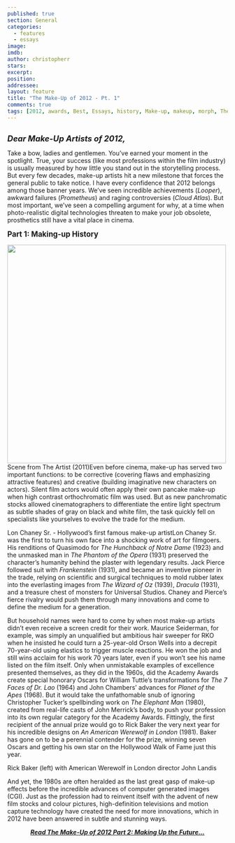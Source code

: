 ```yaml
---
published: true
section: General
categories:
  - features
  - essays
image: 
imdb: 
author: christopherr
stars: 
excerpt: 
position: 
addressee: 
layout: feature
title: "The Make-Up of 2012 - Pt. 1"
comments: true
tags: [2012, awards, Best, Essays, history, Make-up, makeup, morph, The Make-Up of 2012, worst]
---
```

<div><p><span class="full-image-block ssNonEditable"><a href="/letters/2012/12/12/the-make-up-of-2012-pt-1.html"><img src="http://static.squarespace.com/static/5005f6bcc4aa41161b33e89e/5329cf1fe4b07c068ebf74de/5329cf1fe4b07c068ebf775c/1355347765723/MakeUo%20of%202012.jpg" alt="" /></a></span></p>
<p><em><strong style="font-size:130%;">Dear Make-Up Artists of 2012,</strong></em></p>
<p>Take a bow, ladies and gentlemen. You&rsquo;ve earned your moment in the spotlight. True, your success (like most professions within the film industry) is usually measured by how little you stand out in the storytelling process. But every few decades, make-up artists hit a new milestone that forces the general public to take notice. I have every confidence that 2012 belongs among those banner years. We&rsquo;ve seen incredible achievements (<em>Looper</em>), awkward failures (<em>Prometheus</em>) and raging controversies (<em>Cloud Atlas</em>). But most important, we&rsquo;ve seen a compelling argument for why, at a time when photo-realistic digital technologies threaten to make your job obsolete, prosthetics still have a vital place in cinema.</p>
<p><strong style="font-size:120%;">Part 1: Making-up History</strong></p>
<p><span class="full-image-inline ssNonEditable"><img style="width:500px;" src="http://static.squarespace.com/static/5005f6bcc4aa41161b33e89e/5329cf1fe4b07c068ebf74de/5329cf20e4b07c068ebf7c56/1355496887092/The%20Artist%202011B.jpg" alt="" /><span class="thumbnail-caption" style="width:500px;">Scene from The Artist (2011)</span></span>Even before cinema, make-up has served two important functions: to be corrective (covering flaws and emphasizing attractive features) and creative (building imaginative new characters on actors). Silent film actors would often apply their own pancake make-up when high contrast orthochromatic film was used. But as new panchromatic stocks allowed cinematographers to differentiate the entire light spectrum as subtle shades of gray on black and white film, the task quickly fell on specialists like yourselves to evolve the trade for the medium.&nbsp;</p>
<p><span class="full-image-float-right ssNonEditable"><img src="http://static.squarespace.com/static/5005f6bcc4aa41161b33e89e/5329cf1fe4b07c068ebf74de/5329cf20e4b07c068ebf7c57/1355494692087/Lon%20Chaney%20Sr%20copy.jpg" alt="" /><span class="thumbnail-caption" style="width:299px;">Lon Chaney Sr. - Hollywood&#8217;s first famous make-up artist</span></span>Lon Chaney Sr. was the first to turn his own face into a shocking work of art for filmgoers. His renditions of Quasimodo for <em>The Hunchback of Notre Dame</em> (1923) and the unmasked man in <em>The Phantom of the Opera</em> (1931) preserved the character&rsquo;s humanity behind the plaster with legendary results. Jack Pierce followed suit with <em>Frankenstein</em> (1931), and became an inventive pioneer in the trade, relying on scientific and surgical techniques to mold rubber latex into the everlasting images from <em>The Wizard of Oz</em> (1939), <em>Dracula</em> (1931), and a treasure chest of monsters for Universal Studios. Chaney and Pierce&rsquo;s fierce rivalry would push them through many innovations and come to define the medium for a generation.</p>
<p>But household names were hard to come by when most make-up artists didn&rsquo;t even receive a screen credit for their work. Maurice Seiderman, for example, was simply an unqualified but ambitious hair sweeper for RKO when he insisted he could turn a 25-year-old Orson Wells into a decrepit 70-year-old using elastics to trigger muscle reactions. He won the job and still wins acclaim for his work 70 years later, even if you won&rsquo;t see his name listed on the film itself. Only when unmistakable examples of excellence presented themselves, as they did in the 1960s, did the Academy Awards create special honorary Oscars for William Tuttle&rsquo;s transformations for <em>The 7 Faces of Dr. Lao </em>(1964) and John Chambers&rsquo; advances for <em>Planet of the Apes</em> (1968). But it would take the unfathomable snub of ignoring Christopher Tucker&rsquo;s spellbinding work on <em>The Elephant Man</em> (1980), created from real-life casts of John Merrick&rsquo;s body, to push your profession into its own regular category for the Academy Awards. Fittingly, the first recipient of the annual prize would go to Rick Baker the very next year for his incredible designs on <em>An American Werewolf in London</em> (1981). Baker has gone on to be a perennial contender for the prize, winning seven Oscars and getting his own star on the Hollywood Walk of Fame just this year.</p>
<p><span class="full-image-block ssNonEditable"><img src="http://static.squarespace.com/static/5005f6bcc4aa41161b33e89e/5329cf1fe4b07c068ebf74de/5329cf20e4b07c068ebf7c58/1355494251034/Rick%20Baker%20Werewolf.jpg" alt="" /><span class="thumbnail-caption" style="width:620px;">Rick Baker (left) with American Werewolf in London director John Landis</span></span></p>
<p>And yet, the 1980s are often heralded as the last great gasp of make-up effects before the incredible advances of computer generated images (CGI). Just as the profession had to reinvent itself with the advent of new film stocks and colour pictures, high-definition televisions and motion capture technology have created the need for more innovations, which in 2012 have been answered in subtle and stunning ways.</p>
<p style="text-align:center;"><a href="/letters/2012/12/13/the-make-up-of-2012-pt-2.html"><strong><em>Read The Make-Up of 2012 Part 2: Making Up the Future&#8230;</em></strong></a></p></div>
